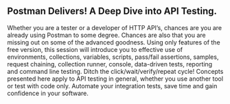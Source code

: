 ## Postman Delivers! A Deep Dive into API Testing.

Whether you are a tester or a developer of HTTP API’s, chances are you are already using Postman 
to some degree. Chances are also that you are missing out on some of the advanced goodness. Using 
only features of the free version, this session will introduce you to effective use of environments, 
collections, variables, scripts, pass/fail assertions, samples, request chaining, collection runner, 
console, data-driven tests, reporting and command line testing. 
Ditch the click/wait/verify/repeat cycle! 
Concepts presented here apply to API testing in general, whether you use another tool or test with code 
only. Automate your integration tests, save time and gain confidence in your software.
